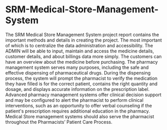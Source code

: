 # SRM-Medical-Store-Management-System
The SRM Medical Store Management System project report contains the important methods and details in creating the project. The most important of which is to centralize the data administration and accessibility. The ADMIN will be able to input, maintain and access the medicine details, customer details, and about billings data more simply. The customers can have an overview about the medicine before purchasing. The pharmacy management system serves many purposes, including the safe and effective dispensing of pharmaceutical drugs. During the dispensing process, the system will prompt the pharmacist to verify the medication they have filled is for the correct patient, contains the right quantity and dosage, and displays accurate information on the prescription label. Advanced pharmacy management systems offer clinical decision support and may be configured to alert the pharmacist to perform clinical interventions, such as an opportunity to offer verbal counseling if the patient's prescription requires additional education in the pharmacy.
Medical Store management systems should also serve the pharmacist throughout the Pharmacists’ Patient Care Process.
